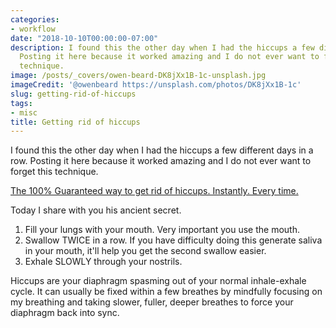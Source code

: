```yaml
---
categories:
- workflow
date: "2018-10-10T00:00:00-07:00"
description: I found this the other day when I had the hiccups a few different days.
  Posting it here because it worked amazing and I do not ever want to forget this
  technique.
image: /posts/_covers/owen-beard-DK8jXx1B-1c-unsplash.jpg
imageCredit: '@owenbeard https://unsplash.com/photos/DK8jXx1B-1c'
slug: getting-rid-of-hiccups
tags:
- misc
title: Getting rid of hiccups
---
```


I found this the other day when I had the hiccups a few different days in a row. Posting it here because it worked amazing and I do not ever want to forget this technique.

[The 100% Guaranteed way to get rid of hiccups. Instantly. Every time.](https://old.reddit.com/r/lifehacks/comments/133arz/the_100_guaranteed_way_to_get_rid_of_hiccups/)

Today I share with you his ancient secret.

1. Fill your lungs with your mouth. Very important you use the mouth.
2. Swallow TWICE in a row. If you have difficulty doing this generate saliva in your mouth, it'll help you get the second swallow easier.
3. Exhale SLOWLY through your nostrils.

Hiccups are your diaphragm spasming out of your normal inhale-exhale cycle. It can usually be fixed within a few breathes by mindfully focusing on my breathing and taking slower, fuller, deeper breathes to force your diaphragm back into sync.
